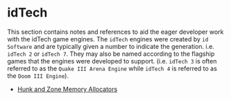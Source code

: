 # idTech

This section contains notes and references to aid the eager developer work with the idTech game engines. The `idTech` engines were created by `id Software` and are typically given a number to indicate the generation. i.e. `idTech 2` or `idTech 7`. They may also be named according to the flagship games that the engines were developed to support. (i.e. `idTech 3` is often referred to as the `Quake III Arena Engine` while `idTech 4` is referred to as the `Doom III Engine`).

* [Hunk and Zone Memory Allocators](memory.md)
